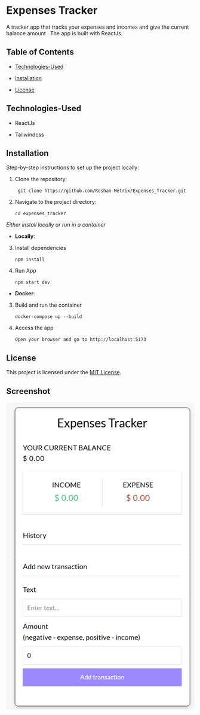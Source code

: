 #  Expenses Tracker

A tracker app that tracks your expenses and incomes and give the current balance amount . The app is built with ReactJs.

  

##  Table of Contents

-  [Technologies-Used](#technologies-used)

-  [Installation](#installation)

-  [License](#license)

  

##  Technologies-Used

  

- ReactJs

- Tailwindcss

  




  

##  Installation

  

Step-by-step instructions to set up the project locally:
1. Clone the repository:

        git clone https://github.com/Roshan-Metrix/Expenses_Tracker.git

  
2. Navigate to the project directory:

       cd expenses_tracker

<i>Either install locally or run in a container</i>

   - **Locally**:
   
3. Install dependencies

       npm install  

4. Run App

       npm start dev

  - **Docker**:
   
3. Build and run the container

       docker-compose up --build

4. Access the app

       Open your browser and go to http://localhost:5173

## License

This project is licensed under the [MIT License](license.txt).


## Screenshot

<img src="./screenshot.jpeg" alt="screenshots" >
  



